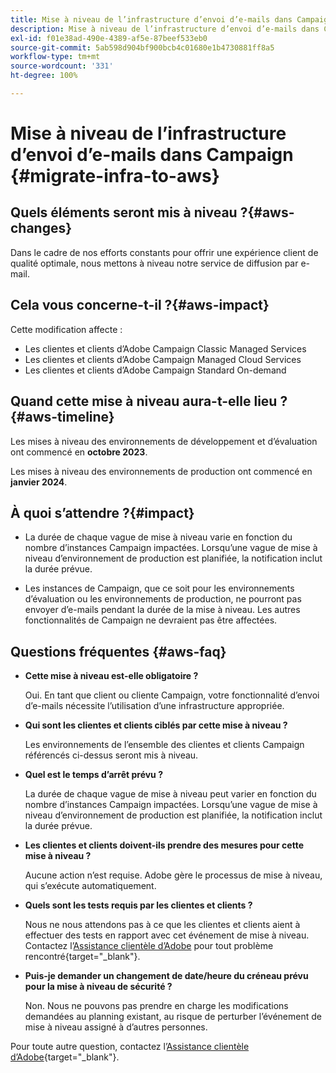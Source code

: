 ```yaml
---
title: Mise à niveau de l’infrastructure d’envoi d’e-mails dans Campaign
description: Mise à niveau de l’infrastructure d’envoi d’e-mails dans Campaign
exl-id: f01e38ad-490e-4389-af5e-87beef533eb0
source-git-commit: 5ab598d904bf900bcb4c01680e1b4730881ff8a5
workflow-type: tm+mt
source-wordcount: '331'
ht-degree: 100%

---
```


# Mise à niveau de l’infrastructure d’envoi d’e-mails dans Campaign {#migrate-infra-to-aws}

## Quels éléments seront mis à niveau ?{#aws-changes}

Dans le cadre de nos efforts constants pour offrir une expérience client de qualité optimale, nous mettons à niveau notre service de diffusion par e-mail.

## Cela vous concerne-t-il ?{#aws-impact}

Cette modification affecte :

* Les clientes et clients d’Adobe Campaign Classic Managed Services
* Les clientes et clients d’Adobe Campaign Managed Cloud Services
* Les clientes et clients d’Adobe Campaign Standard On-demand

## Quand cette mise à niveau aura-t-elle lieu ?{#aws-timeline}

Les mises à niveau des environnements de développement et d’évaluation ont commencé en **octobre 2023**.

Les mises à niveau des environnements de production ont commencé en **janvier 2024**.

## À quoi s’attendre ?{#impact}

* La durée de chaque vague de mise à niveau varie en fonction du nombre d’instances Campaign impactées. Lorsqu’une vague de mise à niveau d’environnement de production est planifiée, la notification inclut la durée prévue.

* Les instances de Campaign, que ce soit pour les environnements d’évaluation ou les environnements de production, ne pourront pas envoyer d’e-mails pendant la durée de la mise à niveau. Les autres fonctionnalités de Campaign ne devraient pas être affectées.

## Questions fréquentes {#aws-faq}

* **Cette mise à niveau est-elle obligatoire ?**

  Oui. En tant que client ou cliente Campaign, votre fonctionnalité d’envoi d’e-mails nécessite l’utilisation d’une infrastructure appropriée.

* **Qui sont les clientes et clients ciblés par cette mise à niveau ?**

  Les environnements de l’ensemble des clientes et clients Campaign référencés ci-dessus seront mis à niveau.

* **Quel est le temps d’arrêt prévu ?**

  La durée de chaque vague de mise à niveau peut varier en fonction du nombre d’instances Campaign impactées. Lorsqu’une vague de mise à niveau d’environnement de production est planifiée, la notification inclut la durée prévue.

* **Les clientes et clients doivent-ils prendre des mesures pour cette mise à niveau ?**

  Aucune action n’est requise. Adobe gère le processus de mise à niveau, qui s’exécute automatiquement.

* **Quels sont les tests requis par les clientes et clients ?**

  Nous ne nous attendons pas à ce que les clientes et clients aient à effectuer des tests en rapport avec cet événement de mise à niveau. Contactez l’[Assistance clientèle d’Adobe](https://experienceleague.adobe.com/?support-solution=Campaign&amp;lang=fr#support) pour tout problème rencontré{target="_blank"}.


* **Puis-je demander un changement de date/heure du créneau prévu pour la mise à niveau de sécurité ?**

  Non. Nous ne pouvons pas prendre en charge les modifications demandées au planning existant, au risque de perturber l’événement de mise à niveau assigné à d’autres personnes.

Pour toute autre question, contactez l’[Assistance clientèle d’Adobe](https://experienceleague.adobe.com/?support-solution=Campaign&amp;lang=fr#support){target="_blank"}.
